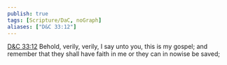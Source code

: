 ```yaml
---
publish: true
tags: [Scripture/DaC, noGraph]
aliases: ["D&C 33:12"]
---
```

[D&C 33:12](https://churchofjesuschrist.org/study/scriptures/dc-testament/dc/33?lang=eng&id=p12#p12) Behold, verily, verily, I say unto you, this is my gospel; and remember that they shall have faith in me or they can in nowise be saved;
